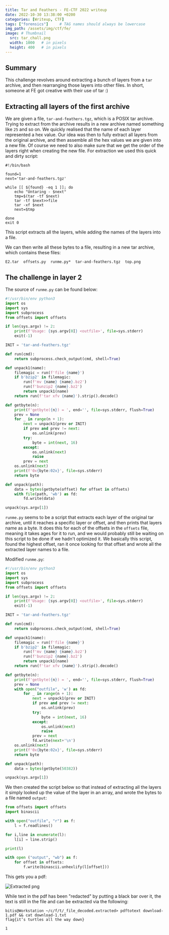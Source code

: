 ```yaml
---
title: Tar and Feathers - FE-CTF 2022 writeup
date: 2022-10-30 13:38:00 +0200
categories: [Writeup, CTF]
tags: ["forensics"]     # TAG names should always be lowercase
img_path: /assets/img/ctf/fe/
image: # Thumbnail 
  src: tar_chall.png
  width: 1000   # in pixels
  height: 400   # in pixels
---
```


## Summary
This challenge revolves around extracting a bunch of layers from a `tar` archive, and then rearranging those layers into other files. In short, someone at FE got creative with their use of tar :) 

## Extracting all layers of the first archive
We are given a file, `tar-and-feathers.tgz`, which is a POSIX tar archive. Trying to extract from the archive results in a new archive named something like `25` and so on. We quickly realised that the name of each layer represented a hex value. Our idea was then to fully extract all layers from the original archive, and then assemble all the hex values we are given into a new file. Of course we need to also make sure that we get the order of the layers right when creating the new file. For extraction we used this quick and dirty script:
```shell
#!/bin/bash

found=1
next='tar-and-feathers.tgz'

while [[ ${found} -eq 1 ]]; do
    echo "Untaring - $next"
    tmp=$(tar -tf $next)
    tar -tf $next>>file
    tar -xf $next
    next=$tmp

done
exit 0
```

This script extracts all the layers, while adding the names of the layers into a file. 

We can then write all these bytes to a file, resulting in a new tar archive, which contains these files:
```
E2.tar  offsets.py  runme.py*  tar-and-feathers.tgz  top.png
```

## The challenge in layer 2

The source of `runme.py` can be found below:
```python
#!/usr/bin/env python3
import os
import sys
import subprocess
from offsets import offsets

if len(sys.argv) != 2:
    print(f'Usage: {sys.argv[0]} <outfile>', file=sys.stderr)
    exit(-1)

INIT = 'tar-and-feathers.tgz'

def run(cmd):
    return subprocess.check_output(cmd, shell=True)

def unpack1(name):
    filemagic = run(f'file {name}')
    if b'bzip2' in filemagic:
        run(f'mv {name} {name}.bz2')
        run(f'bunzip2 {name}.bz2')
        return unpack1(name)
    return run(f'tar xfv {name}').strip().decode()

def getbyte(n):
    print(f'getbyte({n}) = ', end='', file=sys.stderr, flush=True)
    prev = None
    for _ in range(n + 1):
        next = unpack1(prev or INIT)
        if prev and prev != next:
            os.unlink(prev)
        try:
            byte = int(next, 16)
        except:
            os.unlink(next)
            raise
        prev = next
    os.unlink(next)
    print(f'0x{byte:02x}', file=sys.stderr)
    return byte

def unpack(path):
    data = bytes(getbyte(offset) for offset in offsets)
    with file(path, 'wb') as fd:
        fd.write(data)

unpack(sys.argv[1])
```

`runme.py` seems to be a script that extracts each layer of the original tar archive, until it reaches a specific layer or offset, and then prints that layers name as a byte. It does this for each of the offsets in the `offsets` file, meaning it takes ages for it to run, and we would probably still be waiting on this script to be done if we hadn't optimized it. We basically this script, found the highest offset, ran it once looking for that offset and wrote all the extracted layer names to a file.

Modified `runme.py`:

```python
#!/usr/bin/env python3
import os
import sys
import subprocess
from offsets import offsets

if len(sys.argv) != 2:
    print(f'Usage: {sys.argv[0]} <outfile>', file=sys.stderr)
    exit(-1)

INIT = 'tar-and-feathers.tgz'

def run(cmd):
    return subprocess.check_output(cmd, shell=True)

def unpack1(name):
    filemagic = run(f'file {name}')
    if b'bzip2' in filemagic:
        run(f'mv {name} {name}.bz2')
        run(f'bunzip2 {name}.bz2')
        return unpack1(name)
    return run(f'tar xfv {name}').strip().decode()

def getbyte(n):
    print(f'getbyte({n}) = ', end='', file=sys.stderr, flush=True)
    prev = None
    with open("outfile", 'w') as fd:
        for _ in range(n + 1):
            next = unpack1(prev or INIT)
            if prev and prev != next:
                os.unlink(prev)
            try:
                byte = int(next, 16)
            except:
                os.unlink(next)
                raise
            prev = next
            fd.write(next+'\n')
    os.unlink(next)
    print(f'0x{byte:02x}', file=sys.stderr)
    return byte

def unpack(path):
    data = bytes(getbyte(50382))

unpack(sys.argv[1])
```

We then created the script below so that instead of extracting all the layers it simply looked up the value of the layer in an array, and wrote the bytes to a file named `output`:

```python
from offsets import offsets
import binascii

with open("outfile", "r") as f:
	l = f.readlines()

for i,line in enumerate(l):
	l[i] = line.strip()

print(l)

with open ("output", "wb") as f:
	for offset in offsets:
		f.write(binascii.unhexlify(l[offset]))
```

This gets you a pdf:

![Extracted png](pdf.png)

While text in the pdf has been "redacted" by putting a black bar over it, the text is still in the file and can be extracted via the following:
```console
bitis@Workstation ~/c/f/t/_file_decoded.extracted> pdftotext download-1.pdf && cat download-1.txt
flag{it’s turtles all the way down}

1
```

